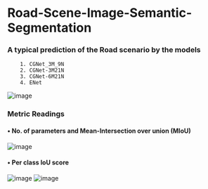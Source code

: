 # Road-Scene-Image-Semantic-Segmentation


### A typical prediction of the Road scenario by the models
        1. CGNet_3M_9N
        2. CGNet-3M21N
        3. CGNet-6M21N
        4. ENet
![image](https://github.com/user-attachments/assets/0d8a53e2-ff2f-4fcb-9425-ca5e97801da9)

### Metric Readings

#### • No. of parameters and Mean-Intersection over union (MIoU)
![image](https://github.com/user-attachments/assets/b59e9fae-5778-4f35-b177-d89c206db447)

#### • Per class IoU score  
![image](https://github.com/user-attachments/assets/6f12ec78-be67-432f-bdfd-11469dc74126)
![image](https://github.com/user-attachments/assets/b3ee03ad-4f76-4986-a257-38dbc46a21f1)





